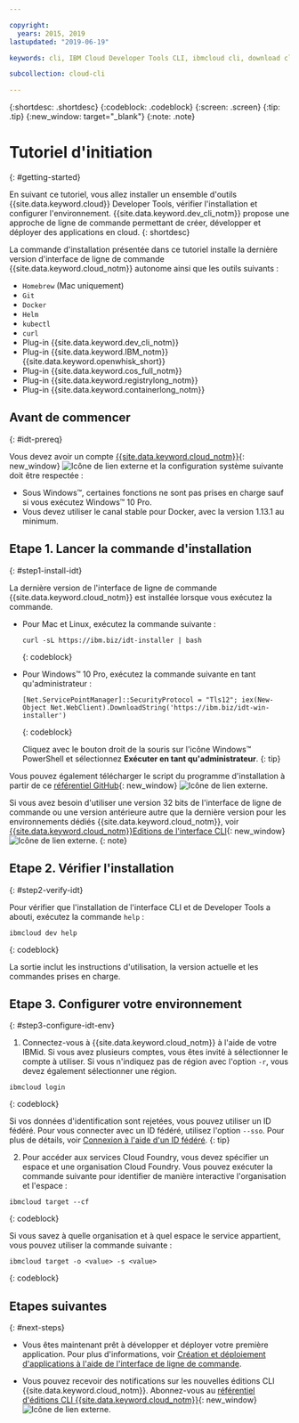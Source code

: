 ```yaml
---

copyright:
  years: 2015, 2019
lastupdated: "2019-06-19"

keywords: cli, IBM Cloud Developer Tools CLI, ibmcloud cli, download cli, ibmcloud dev, cloud cli, dev plugin, dev plug-in, cloud command line, developer tools, dev tools, install cloud cli, getting started cli

subcollection: cloud-cli

---
```


{:shortdesc: .shortdesc}
{:codeblock: .codeblock}
{:screen: .screen}
{:tip: .tip}
{:new_window: target="_blank"}
{:note: .note}

# Tutoriel d'initiation
{: #getting-started}

En suivant ce tutoriel, vous allez installer un ensemble d'outils {{site.data.keyword.cloud}} Developer Tools, vérifier l'installation et configurer l'environnement. {{site.data.keyword.dev_cli_notm}} propose une approche de ligne de commande permettant de créer, développer et déployer des applications en cloud.
{: shortdesc}

La commande d'installation présentée dans ce tutoriel installe la dernière version d'interface de ligne de commande {{site.data.keyword.cloud_notm}} autonome ainsi que les outils suivants :

* `Homebrew` (Mac uniquement)
* `Git`
* `Docker`
* `Helm`
* `kubectl`
* `curl`
* Plug-in {{site.data.keyword.dev_cli_notm}}
* Plug-in {{site.data.keyword.IBM_notm}} {{site.data.keyword.openwhisk_short}}
* Plug-in {{site.data.keyword.cos_full_notm}}
* Plug-in {{site.data.keyword.registrylong_notm}}
* Plug-in {{site.data.keyword.containerlong_notm}}

## Avant de commencer
{: #idt-prereq}

Vous devez avoir un compte [{{site.data.keyword.cloud_notm}}](https://cloud.ibm.com/){: new_window} ![Icône de lien externe](../icons/launch-glyph.svg "Icône de lien externe") et la configuration système suivante doit être respectée :

* Sous Windows&trade;, certaines fonctions ne sont pas prises en charge sauf si vous exécutez Windows&trade; 10 Pro.
* Vous devez utiliser le canal stable pour Docker, avec la version 1.13.1 au minimum.

## Etape 1. Lancer la commande d'installation
{: #step1-install-idt}

La dernière version de l'interface de ligne de commande {{site.data.keyword.cloud_notm}} est installée lorsque vous exécutez la commande.

* Pour Mac et Linux, exécutez la commande suivante :
  ```
  curl -sL https://ibm.biz/idt-installer | bash
  ```
  {: codeblock}

* Pour Windows&trade; 10 Pro, exécutez la commande suivante en tant qu'administrateur :
  ```
  [Net.ServicePointManager]::SecurityProtocol = "Tls12"; iex(New-Object Net.WebClient).DownloadString('https://ibm.biz/idt-win-installer')
  ```
  {: codeblock}

  Cliquez avec le bouton droit de la souris sur l'icône Windows&trade; PowerShell et sélectionnez **Exécuter en tant qu'administrateur**.
  {: tip}

Vous pouvez également télécharger le script du programme d'installation à partir de ce [référentiel GitHub](https://github.com/IBM-Cloud/ibm-cloud-developer-tools){: new_window} ![Icône de lien externe](../icons/launch-glyph.svg "Icône de lien externe").

Si vous avez besoin d'utiliser une version 32 bits de l'interface de ligne de commande ou une version antérieure autre que la dernière version pour les environnements dédiés {{site.data.keyword.cloud_notm}}, voir [{{site.data.keyword.cloud_notm}}Editions de l'interface CLI](https://github.com/IBM-Cloud/ibm-cloud-cli-release/releases/){: new_window} ![Icône de lien externe](../icons/launch-glyph.svg "Icône de lien externe").
{: note}

## Etape 2. Vérifier l'installation
{: #step2-verify-idt}

Pour vérifier que l'installation de l'interface CLI et de Developer Tools a abouti, exécutez la commande `help` :
```
ibmcloud dev help
```
{: codeblock}

La sortie inclut les instructions d'utilisation, la version actuelle et les commandes prises en charge.

## Etape 3. Configurer votre environnement
{: #step3-configure-idt-env}

1. Connectez-vous à {{site.data.keyword.cloud_notm}} à l'aide de votre IBMid. Si vous avez plusieurs comptes, vous êtes invité à sélectionner le compte à utiliser. Si vous n'indiquez pas de région avec l'option `-r`, vous devez également sélectionner une région.
  ```
  ibmcloud login
  ```
  {: codeblock}
  
  Si vos données d'identification sont rejetées, vous pouvez utiliser un ID fédéré. Pour vous connecter avec un ID fédéré, utilisez l'option `--sso`. Pour plus de détails, voir [Connexion à l'aide d'un ID fédéré](/docs/iam/federated_id?topic=iam-federated_id#federated_id).
  {: tip}

2. Pour accéder aux services Cloud Foundry, vous devez spécifier un espace et une organisation Cloud Foundry. Vous pouvez exécuter la commande suivante pour identifier de manière interactive l'organisation et l'espace :
  ```
  ibmcloud target --cf
  ```
  {: codeblock}

  Si vous savez à quelle organisation et à quel espace le service appartient, vous pouvez utiliser la commande suivante :
  ```
  ibmcloud target -o <value> -s <value>
  ```
  {: codeblock}

## Etapes suivantes
{: #next-steps}

* Vous êtes maintenant prêt à développer et déployer votre première application. Pour plus d'informations, voir [Création et déploiement d'applications à l'aide de l'interface de ligne de commande](/docs/apps?topic=creating-apps-create-deploy-app-cli#create-deploy-app-cli).

* Vous pouvez recevoir des notifications sur les nouvelles éditions CLI {{site.data.keyword.cloud_notm}}. Abonnez-vous au [référentiel d'éditions CLI {{site.data.keyword.cloud_notm}}](https://github.com/IBM-Cloud/ibm-cloud-cli-release/releases/){: new_window} ![Icône de lien externe](../icons/launch-glyph.svg "Icône de lien externe").
